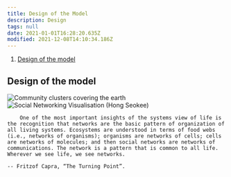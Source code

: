 ```yaml
---
title: Design of the Model
description: Design
tags: null
date: 2021-01-01T16:28:20.635Z
modified: 2021-12-08T14:10:34.186Z
---
```


1. [Design of the model](#design-of-the-model)

## Design of the model

![Community clusters covering the earth](/posts/img/tol/02-1_clusters.png)
![Social Networking Visualisation (Hong Seokee)](/posts/img/tol/02-2_visualisation.png)

        One of the most important insights of the systems view of life is the recognition that networks are the basic pattern of organization of all living systems. Ecosystems are understood in terms of food webs (i.e., networks of organisms); organisms are networks of cells; cells are networks of molecules; and then social networks are networks of communications. The network is a pattern that is common to all life. Wherever we see life, we see networks.
                                                                                        -- Fritzof Capra, “The Turning Point”.
